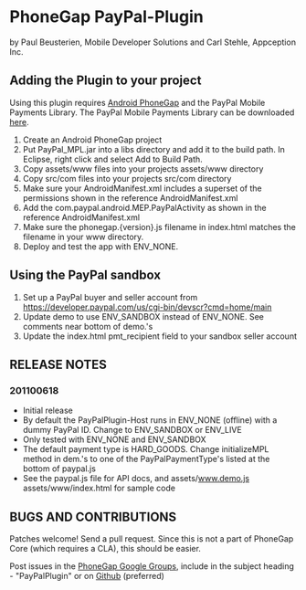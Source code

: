 # PhoneGap PayPal-Plugin #
by Paul Beusterien, Mobile Developer Solutions and Carl Stehle, Appception Inc.


## Adding the Plugin to your project ##

Using this plugin requires [Android PhoneGap](http://github.com/phonegap/phonegap-android) and the PayPal Mobile Payments Library. The PayPal Mobile Payments Library can be downloaded [here](https://www.x.com/community/ppx/xspaces/mobile/mep).

1. Create an Android PhoneGap project
2. Put PayPal_MPL.jar into a libs directory and add it to the build path. In Eclipse, right click and select Add to Build Path.
3. Copy assets/www files into your projects assets/www directory
4. Copy src/com files into your projects src/com directory
5. Make sure your AndroidManifest.xml includes a superset of the permissions shown in the reference AndroidManifest.xml
6. Add the com.paypal.android.MEP.PayPalActivity as shown in the reference AndroidManifest.xml
7. Make sure the phonegap.{version}.js filename in index.html matches the filename in your www directory.
8. Deploy and test the app with ENV_NONE.

## Using the PayPal sandbox ##

1. Set up a PayPal buyer and seller account from https://developer.paypal.com/us/cgi-bin/devscr?cmd=home/main
2. Update demo to use ENV_SANDBOX instead of ENV_NONE. See comments near bottom of demo.'s
3. Update the index.html pmt_recipient field to your sandbox seller account


## RELEASE NOTES ##

### 201100618 ###
* Initial release
* By default the PayPalPlugin-Host runs in ENV_NONE (offline) with a dummy PayPal ID. Change to ENV_SANDBOX or ENV_LIVE
* Only tested with ENV_NONE and ENV_SANDBOX 
* The default payment type is HARD_GOODS. Change initializeMPL method in dem.'s to one of the PayPalPaymentType's listed at the bottom of paypal.js
* See the paypal.js file for API docs, and assets/www.demo.js assets/www/index.html for sample code

## BUGS AND CONTRIBUTIONS ##

Patches welcome! Send a pull request. Since this is not a part of PhoneGap Core (which requires a CLA), this should be easier.

Post issues in the [PhoneGap Google Groups](http://groups.google.com/group/phonegap), include in the subject heading - "PayPalPlugin" or on [Github](http://github.com/phonegap/phonegap-plugins/issues)
(preferred)
